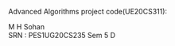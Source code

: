 Advanced Algorithms project code(UE20CS311):            

M H Sohan   
SRN : PES1UG20CS235 
Sem 5 D
